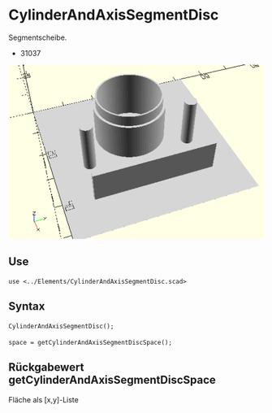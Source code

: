 # CylinderAndAxisSegmentDisc
Segmentscheibe.
- 31037

![CylinderAndAxisSegmentDisc](../../images/CylinderAndAxisSegmentDisc.png)

## Use
```
use <../Elements/CylinderAndAxisSegmentDisc.scad>
```

## Syntax
```
CylinderAndAxisSegmentDisc();

space = getCylinderAndAxisSegmentDiscSpace();
```

## Rückgabewert getCylinderAndAxisSegmentDiscSpace
Fläche als \[x,y]-Liste